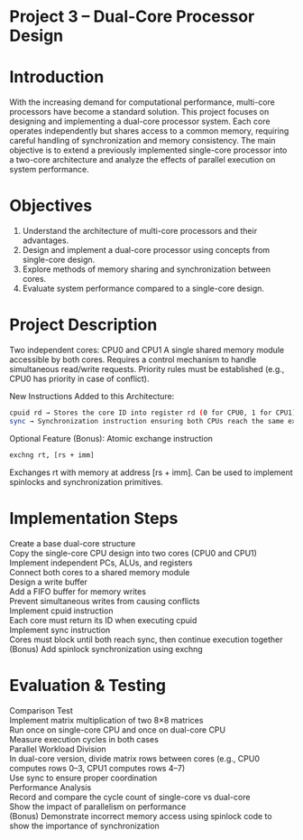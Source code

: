 # Project 3 – Dual-Core Processor Design

# Introduction

With the increasing demand for computational performance, multi-core processors have become a standard solution. This project focuses on designing and implementing a dual-core processor system. Each core operates independently but shares access to a common memory, requiring careful handling of synchronization and memory consistency.
The main objective is to extend a previously implemented single-core processor into a two-core architecture and analyze the effects of parallel execution on system performance.


# Objectives

1. Understand the architecture of multi-core processors and their advantages.
2. Design and implement a dual-core processor using concepts from single-core design.
3. Explore methods of memory sharing and synchronization between cores.
4. Evaluate system performance compared to a single-core design.

# Project Description
Two independent cores: CPU0 and CPU1
A single shared memory module accessible by both cores.
Requires a control mechanism to handle simultaneous read/write requests.
Priority rules must be established (e.g., CPU0 has priority in case of conflict).

New Instructions Added to this Architecture:

```bash
cpuid rd → Stores the core ID into register rd (0 for CPU0, 1 for CPU1).
sync → Synchronization instruction ensuring both CPUs reach the same execution point before continuing (blocking).
```

Optional Feature (Bonus):
Atomic exchange instruction
```bash
exchng rt, [rs + imm]  
```
Exchanges rt with memory at address [rs + imm].
Can be used to implement spinlocks and synchronization primitives.

# Implementation Steps

Create a base dual-core structure     
Copy the single-core CPU design into two cores (CPU0 and CPU1)      
Implement independent PCs, ALUs, and registers     
Connect both cores to a shared memory module     
Design a write buffer    
Add a FIFO buffer for memory writes     
Prevent simultaneous writes from causing conflicts    
Implement cpuid instruction    
Each core must return its ID when executing cpuid    
Implement sync instruction    
Cores must block until both reach sync, then continue execution together    
(Bonus) Add spinlock synchronization using exchng    

# Evaluation & Testing

Comparison Test    
Implement matrix multiplication of two 8×8 matrices   
Run once on single-core CPU and once on dual-core CPU     
Measure execution cycles in both cases    
Parallel Workload Division   
In dual-core version, divide matrix rows between cores (e.g., CPU0 computes rows 0–3, CPU1 computes rows 4–7)     
Use sync to ensure proper coordination       
Performance Analysis      
Record and compare the cycle count of single-core vs dual-core      
Show the impact of parallelism on performance     
(Bonus) Demonstrate incorrect memory access using spinlock code to show the importance of synchronization     